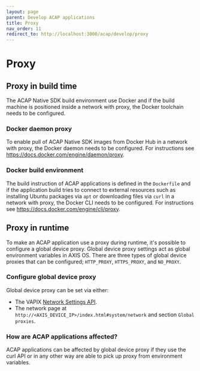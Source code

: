 ```yaml
---
layout: page
parent: Develop ACAP applications
title: Proxy
nav_order: 11
redirect_to: http://localhost:3000/acap/develop/proxy
---
```


# Proxy

## Proxy in build time

The ACAP Native SDK build environment use Docker and if the build machine
is positioned inside a network with proxy, the Docker toolchain needs to be
configured.

### Docker daemon proxy

To enable pull of ACAP Native SDK images from Docker Hub in a network with
proxy, the Docker daemon needs to be configured. For instructions see
<https://docs.docker.com/engine/daemon/proxy>.

### Docker build environment

The build instruction of ACAP applications is defined in the `Dockerfile` and if
the application build tries to connect to external resources such as installing
Ubuntu packages via `apt` or downloading files via `curl` in a network with
proxy, the Docker CLI needs to be configured. For instructions see
<https://docs.docker.com/engine/cli/proxy>.

## Proxy in runtime

To make an ACAP application use a proxy during runtime, it's possible to
configure a global device proxy. Global device proxy settings act as global
environment variables in AXIS OS. There are three types of global device
proxies that can be configured; `HTTP_PROXY`, `HTTPS_PROXY`, and `NO_PROXY`.

### Configure global device proxy

Global device proxy can be set via either:

- The VAPIX
  [Network Settings API](https://developer.axis.com/vapix/network-video/network-settings-api#setglobalproxyconfiguration-1).
- The network page at `http://<AXIS_DEVICE_IP>/index.html#system/network` and
  section `Global proxies`.

### How are ACAP applications affected?

ACAP applications can be affected by global device proxy if they use the curl
API or in any other way are able to pick up proxy from environment variables.
